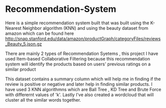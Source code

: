 # Recommendation-System
Here is a simple recommendation system built that was built using the K-Nearest Neighbor algorithm (KNN) and using the beauty dataset from amazon which can be found here
http://snap.stanford.edu/data/amazon/productGraph/categoryFiles/reviews_Beauty_5.json.gz

There are mainly 2 types of Recommendation Syetems , this project I have used Item-based Collaborative Filtering because this recommendation system will identify the products based on users' previous ratings on a similar product

This dataset contains a summary column which will help me in finding if the review is positive or negative and later help in finding similar products.
I have used 3 KNN algorithmns which are Ball Tree , KD Tree and Brute Force with differernt values of 'k'. 
Lastly I've also created a wordcloud that will cluster all the similar words together.

